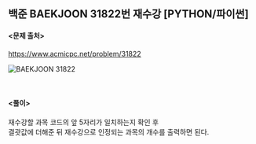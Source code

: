 ## 백준 BAEKJOON 31822번 재수강 [PYTHON/파이썬]

#### <문제 출처><br>
https://www.acmicpc.net/problem/31822

![BAEKJOON 31822](https://blog.kakaocdn.net/dn/IJP3J/btsHxJQkQwv/qeKTPuKZqHIkR12VlYlYN0/img.png)

<br>

#### <풀이><br>

재수강할 과목 코드의 앞 5자리가 일치하는지 확인 후  
결괏값에 더해준 뒤 재수강으로 인정되는 과목의 개수를 출력하면 된다.  